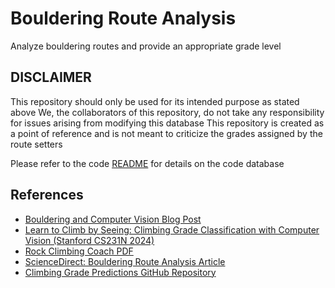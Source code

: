 # Bouldering Route Analysis

Analyze bouldering routes and provide an appropriate grade level

## DISCLAIMER

This repository should only be used for its intended purpose as stated above
We, the collaborators of this repository, do not take any responsibility for issues arising from modifying this database
This repository is created as a point of reference and is not meant to criticize the grades assigned by the route setters

Please refer to the code [README](./src/README.md) for details on the code database

## References

- [Bouldering and Computer Vision Blog Post](https://blog.tjtl.io/bouldering-and-computer-vision/)
- [Learn to Climb by Seeing: Climbing Grade Classification with Computer Vision (Stanford CS231N 2024)](https://cs231n.stanford.edu/2024/papers/learn-to-climb-by-seeing-climbing-grade-classification-with-comp.pdf)
- [Rock Climbing Coach PDF](https://kastner.ucsd.edu/ryan/wp-content/uploads/sites/5/2022/06/admin/rock-climbing-coach.pdf)
- [ScienceDirect: Bouldering Route Analysis Article](https://www.sciencedirect.com/science/article/pii/S0952197624015173)
- [Climbing Grade Predictions GitHub Repository](https://github.com/Tetleysteabags/climbing-grade-predictions/tree/main)
